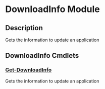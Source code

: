 ﻿---
Module Name: DownloadInfo
Module Guid: ecfd0286-cadf-4e46-b389-f76977c4d0de
Download Help Link:
Help Version: 1.0.0.0
Locale: en-US
---

# DownloadInfo Module
## Description
Gets the information to update an application

## DownloadInfo Cmdlets
### [Get-DownloadInfo](Get-DownloadInfo.md)
Gets the information to update an application

